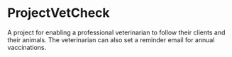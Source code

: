 # ProjectVetCheck
A project for enabling a professional veterinarian to follow their clients and their animals. The veterinarian can also set a reminder email for annual vaccinations.

